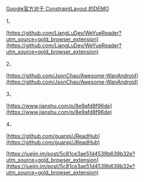 [Google官方对于 ConstraintLayout 的DEMO](https://github.com/googlesamples/android-ConstraintLayoutExamples?utm_source=gold_browser_extension)


1、

[https://github.com/LiangLuDev/WeYueReader?utm_source=gold_browser_extension](https://github.com/LiangLuDev/WeYueReader?utm_source=gold_browser_extension)

2、

[https://github.com/JsonChao/Awesome-WanAndroid](https://github.com/JsonChao/Awesome-WanAndroid)


3、

[https://www.jianshu.com/p/8e9afd8f96de](https://www.jianshu.com/p/8e9afd8f96de)


4、

[https://github.com/guanpj/JReadHub](https://github.com/guanpj/JReadHub)

[https://juejin.im/post/5c81ce3ae51d4539b639b32e?utm_source=gold_browser_extension](https://juejin.im/post/5c81ce3ae51d4539b639b32e?utm_source=gold_browser_extension)